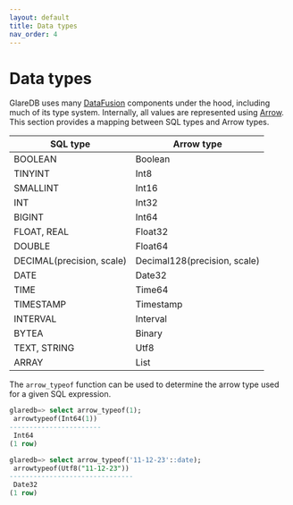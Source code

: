 ```yaml
---
layout: default
title: Data types
nav_order: 4
---
```


# Data types

GlareDB uses many [DataFusion] components under the hood, including much of its type
system. Internally, all values are represented using [Arrow]. This section
provides a mapping between SQL types and Arrow types.

| SQL type                  | Arrow type                   |
| ------------------------- | ---------------------------- |
| BOOLEAN                   | Boolean                      |
| TINYINT                   | Int8                         |
| SMALLINT                  | Int16                        |
| INT                       | Int32                        |
| BIGINT                    | Int64                        |
| FLOAT, REAL               | Float32                      |
| DOUBLE                    | Float64                      |
| DECIMAL(precision, scale) | Decimal128(precision, scale) |
| DATE                      | Date32                       |
| TIME                      | Time64                       |
| TIMESTAMP                 | Timestamp                    |
| INTERVAL                  | Interval                     |
| BYTEA                     | Binary                       |
| TEXT, STRING              | Utf8                         |
| ARRAY                     | List                         |

The `arrow_typeof` function can be used to determine the arrow type used for a
given SQL expression.

```sql
glaredb=> select arrow_typeof(1);
 arrowtypeof(Int64(1))
-----------------------
 Int64
(1 row)

glaredb=> select arrow_typeof('11-12-23'::date);
 arrowtypeof(Utf8("11-12-23"))
-------------------------------
 Date32
(1 row)
```

[DataFusion]: https://arrow.apache.org/datafusion/user-guide/introduction.html
[Arrow]: https://docs.rs/crate/arrow/latest
